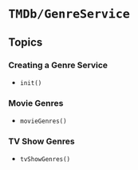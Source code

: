 # ``TMDb/GenreService``

## Topics

### Creating a Genre Service

- ``init()``

### Movie Genres

- ``movieGenres()``

### TV Show Genres

- ``tvShowGenres()``
